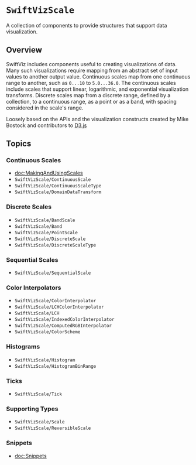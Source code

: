 # ``SwiftVizScale``

A collection of components to provide structures that support data visualization.

## Overview

SwiftViz includes components useful to creating visualizations of data.
Many such visualizations require mapping from an abstract set of input values to another output value.
Continuous scales map from one continuous range to another, such as `0...10` to `5.0...36.0`. 
The continuous scales include scales that support linear, logarithmic, and exponential visualization transforms.
Discrete scales map from a discrete range, defined by a collection, to a continuous range, as a point or as a band, with spacing considered in the scale's range.

Loosely based on the APIs and the visualization constructs created by Mike Bostock and contributors to [D3.js](https://d3js.org)

## Topics

### Continuous Scales

- <doc:MakingAndUsingScales>
- ``SwiftVizScale/ContinuousScale``
- ``SwiftVizScale/ContinuousScaleType``
- ``SwiftVizScale/DomainDataTransform``

### Discrete Scales

- ``SwiftVizScale/BandScale``
- ``SwiftVizScale/Band``
- ``SwiftVizScale/PointScale``
- ``SwiftVizScale/DiscreteScale``
- ``SwiftVizScale/DiscreteScaleType``

### Sequential Scales

- ``SwiftVizScale/SequentialScale``

### Color Interpolators

- ``SwiftVizScale/ColorInterpolator``
- ``SwiftVizScale/LCHColorInterpolator``
- ``SwiftVizScale/LCH``
- ``SwiftVizScale/IndexedColorInterpolator``
- ``SwiftVizScale/ComputedRGBInterpolator``
- ``SwiftVizScale/ColorScheme``

### Histograms

- ``SwiftVizScale/Histogram``
- ``SwiftVizScale/HistogramBinRange``

### Ticks

- ``SwiftVizScale/Tick``

### Supporting Types

- ``SwiftVizScale/Scale``
- ``SwiftVizScale/ReversibleScale``

### Snippets

- <doc:Snippets>

